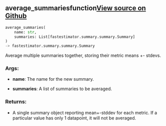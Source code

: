 ## average_summaries<span class="tag">function</span><a class="sourcelink" href=https://github.com/fastestimator/fastestimator/blob/r1.2/fastestimator/summary/summary.py/#L94-L169>View source on Github</a>
```python
average_summaries(
	name: str,
	summaries: List[fastestimator.summary.summary.Summary]
)
-> fastestimator.summary.summary.Summary
```
Average multiple summaries together, storing their metric means +- stdevs.


<h3>Args:</h3>


* **name**: The name for the new summary.

* **summaries**: A list of summaries to be averaged. 

<h3>Returns:</h3>

<ul class="return-block"><li>    A single summary object reporting mean+-stddev for each metric. If a particular value has only 1 datapoint, it
    will not be averaged.</li></ul>

